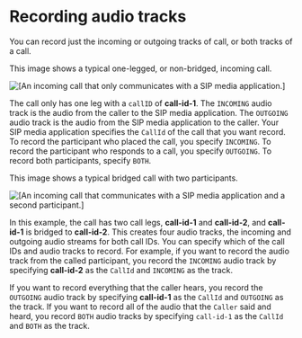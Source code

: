 # Recording audio tracks<a name="record-legs"></a>

You can record just the incoming or outgoing tracks of call, or both tracks of a call\.

This image shows a typical one\-legged, or non\-bridged, incoming call\. 

![\[An incoming call that only communicates with a SIP media application.\]](http://docs.aws.amazon.com/chime-sdk/latest/dg/images/call-record-sma-one-leg.png)

The call only has one leg with a `callID` of **call\-id\-1**\. The `INCOMING` audio track is the audio from the caller to the SIP media application\. The `OUTGOING` audio track is the audio from the SIP media application to the caller\. Your SIP media application specifies the `CallId` of the call that you want record\. To record the participant who placed the call, you specify `INCOMING`\. To record the participant who responds to a call, you specify `OUTGOING`\. To record both participants, specify `BOTH`\.

This image shows a typical bridged call with two participants\.

![\[An incoming call that communicates with a SIP media application and a second participant.\]](http://docs.aws.amazon.com/chime-sdk/latest/dg/images/call-record-sma-bridged.png)

In this example, the call has two call legs, **call\-id\-1** and **call\-id\-2**, and **call\-id\-1** is bridged to **call\-id\-2**\. This creates four audio tracks, the incoming and outgoing audio streams for both call IDs\. You can specify which of the call IDs and audio tracks to record\. For example, if you want to record the audio track from the called participant, you record the `INCOMING` audio track by specifying **call\-id\-2** as the `CallId` and `INCOMING` as the track\.

If you want to record everything that the caller hears, you record the `OUTGOING` audio track by specifying **call\-id\-1** as the `CallId` and `OUTGOING` as the track\. If you want to record all of the audio that the `Caller` said and heard, you record `BOTH` audio tracks by specifying `call-id-1` as the `CallId` and `BOTH` as the track\.